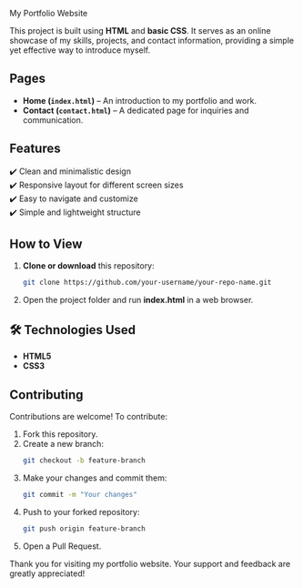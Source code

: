 My Portfolio Website  

This project is built using **HTML** and **basic CSS**. It serves as an online showcase of my skills, projects, and contact information, providing a simple yet effective way to introduce myself.  

##  Pages  
- **Home (`index.html`)** – An introduction to my portfolio and work.  
- **Contact (`contact.html`)** – A dedicated page for inquiries and communication.  

## Features  
✔️ Clean and minimalistic design  
✔️ Responsive layout for different screen sizes  
✔️ Easy to navigate and customize  
✔️ Simple and lightweight structure  

##  How to View  
1. **Clone or download** this repository:  
   ```bash
   git clone https://github.com/your-username/your-repo-name.git
   ```  
2. Open the project folder and run **index.html** in a web browser.  

## 🛠 Technologies Used  
- **HTML5**  
- **CSS3**  

##  Contributing  
Contributions are welcome! To contribute:  
1. Fork this repository.  
2. Create a new branch:  
   ```bash
   git checkout -b feature-branch
   ```  
3. Make your changes and commit them:  
   ```bash
   git commit -m "Your changes"
   ```  
4. Push to your forked repository:  
   ```bash
   git push origin feature-branch
   ```  
5. Open a Pull Request.  
  
Thank you for visiting my portfolio website. Your support and feedback are greatly appreciated!  

